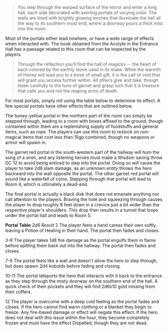 > You step through the warped surface of the mirror and enter a long hall, each side decorated with swirling portals of varying color. The walls are lined with brightly glowing torches that illuminate the hall all the way to its southern-most end, where a doorway pours a thick mist into the room.

Most of the portals either lead nowhere, or have a wide range of effects when interacted with. The book obtained from the Acolyte in the Entrance Hall has a passage related to this room that can be inspected by the players.

> Through the reflection you'll find the hall of magicks -- the heart of each colored by the earthly stone used in its make. While the warmth of Honey will lead you to a trove of small gift, it is the call of void that will grant you access further within. All others give and take, though listen carefully to the tune of garnet and grasp luck that it is treasure that calls you and not the reaping arms of death.

For most portals, simply roll using the table below to determine its effect. A few special portals have other effects that are outlined below.

The honey-yellow portal in the northern part of the room can simply be stepped through, leading to a room with boxes affixed to the ground, though contained within them are a replenishing supply of foodstuffs and general items, such as rope. The players can use this room to restock on non-magical items that cost less than 15gp combined, though no weapons or armor will spawn in.

The garnet red portal in the south-western part of the hallway will hum the song of a siren, and any listening heroes must make a Wisdom saving throw DC 12 to avoid being enticed to step into the portal. Doing so will cause the player to take 2d6 slam damage, as an unknown entity throws the hero backward into the wall opposite the portal. The other garnet red portal will sound like a waterfall of coins. Stepping through that portal will lead to Room 4, which is ultimately a dead-end.

The final portal is actually a black disk that does not emanate anything nor call attention to the players. Braving the hole and squeezing through causes the player to drop roughly 8 feet down in a crevice just a bit wider than the respective player's shoulders. This drop then results in a tunnel that loops under the portal hall and leads to Room 5.


**Portal Table**
*2d6*			*Result*
2					The player feels a hand caress their own softly,
						leaving a Potion of Healing in their hand. The portal then fades and closes.
						
3-6					The player takes 1d8 fire damage as the portal engulfs
						them in flame before spitting them back out into
						the hallway. The portal then fades and closes.
						
7-9					The portal feels like a wall and doesn't allow the hero
						to step through, but does spawn 2d4 kobolds before
						fading and closing.
						
10-11				The portal teleports the hero that interacts with it
						back to the entrance as they step through the
						misty doorway on the southern end of the hall. A
						quick check of their pockets and they will find 2d6x10
						gold missing from their coffers.
						
12						The player is overcome with a deep cold feeling as 
						the portal fades and closes. If the hero cannot find
						warm clothing or a blanket they begin to freeze. Any
						fire-based damage or effect will negate this effect. If
						the hero does not deal with this issue within the hour, they become completely frozen and must have the effect Dispelled, though they are not dead.